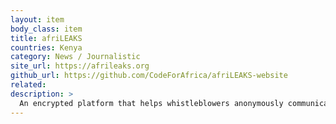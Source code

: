 ```yaml
---
layout: item
body_class: item
title: afriLEAKS
countries: Kenya
category: News / Journalistic
site_url: https://afrileaks.org
github_url: https://github.com/CodeForAfrica/afriLEAKS-website
related: 
description: >
  An encrypted platform that helps whistleblowers anonymously communicate with journalists / civic watchdogs.
---
```

